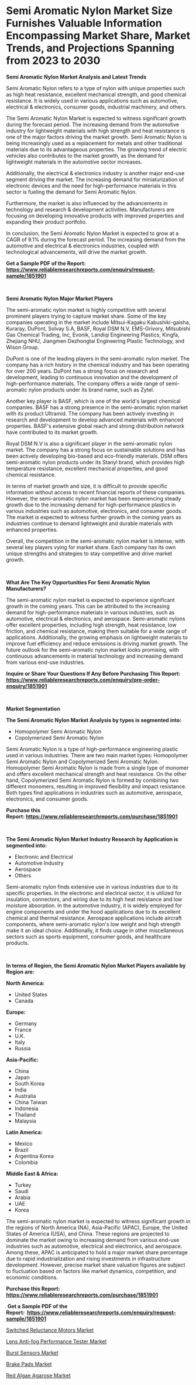 <p><h1>Semi Aromatic Nylon Market Size Furnishes Valuable Information Encompassing Market Share, Market Trends, and Projections Spanning from 2023 to 2030</h1></p><p><strong>Semi Aromatic Nylon Market Analysis and Latest Trends</strong></p>
<p><p>Semi Aromatic Nylon refers to a type of nylon with unique properties such as high heat resistance, excellent mechanical strength, and good chemical resistance. It is widely used in various applications such as automotive, electrical & electronics, consumer goods, industrial machinery, and others.</p><p>The Semi Aromatic Nylon Market is expected to witness significant growth during the forecast period. The increasing demand from the automotive industry for lightweight materials with high strength and heat resistance is one of the major factors driving the market growth. Semi Aromatic Nylon is being increasingly used as a replacement for metals and other traditional materials due to its advantageous properties. The growing trend of electric vehicles also contributes to the market growth, as the demand for lightweight materials in the automotive sector increases.</p><p>Additionally, the electrical & electronics industry is another major end-use segment driving the market. The increasing demand for miniaturization of electronic devices and the need for high-performance materials in this sector is fueling the demand for Semi Aromatic Nylon.</p><p>Furthermore, the market is also influenced by the advancements in technology and research & development activities. Manufacturers are focusing on developing innovative products with improved properties and expanding their product portfolio.</p><p>In conclusion, the Semi Aromatic Nylon Market is expected to grow at a CAGR of 9.1% during the forecast period. The increasing demand from the automotive and electrical & electronics industries, coupled with technological advancements, will drive the market growth.</p></p>
<p><strong>Get a Sample PDF of the Report:&nbsp; <a href="https://www.reliableresearchreports.com/enquiry/request-sample/1851901">https://www.reliableresearchreports.com/enquiry/request-sample/1851901</a></strong></p>
<p>&nbsp;</p>
<p><strong>Semi Aromatic Nylon Major Market Players</strong></p>
<p><p>The semi-aromatic nylon market is highly competitive with several prominent players trying to capture market share. Some of the key companies operating in the market include Mitsui-Kagaku Kabushiki-gaisha, Kuraray, DuPont, Solvay S.A, BASF, Royal DSM N.V, EMS-Grivory, Mitsubishi Gas Chemical Trading, Inc, Evonik, Landiqi Engineering Plastics, Kingfa, Zhejiang NHU, Jiangmen Dezhongtai Engineering Plastic Technology, and Wison Group.</p><p>DuPont is one of the leading players in the semi-aromatic nylon market. The company has a rich history in the chemical industry and has been operating for over 200 years. DuPont has a strong focus on research and development, leading to continuous innovation and the development of high-performance materials. The company offers a wide range of semi-aromatic nylon products under its brand name, such as Zytel.</p><p>Another key player is BASF, which is one of the world's largest chemical companies. BASF has a strong presence in the semi-aromatic nylon market with its product Ultramid. The company has been actively investing in research and development to develop advanced materials with enhanced properties. BASF's extensive global reach and strong distribution network have contributed to its market growth.</p><p>Royal DSM N.V is also a significant player in the semi-aromatic nylon market. The company has a strong focus on sustainable solutions and has been actively developing bio-based and eco-friendly materials. DSM offers semi-aromatic nylon products under its Stanyl brand, which provides high temperature resistance, excellent mechanical properties, and good chemical resistance.</p><p>In terms of market growth and size, it is difficult to provide specific information without access to recent financial reports of these companies. However, the semi-aromatic nylon market has been experiencing steady growth due to the increasing demand for high-performance plastics in various industries such as automotive, electronics, and consumer goods. The market is expected to witness further growth in the coming years as industries continue to demand lightweight and durable materials with enhanced properties.</p><p>Overall, the competition in the semi-aromatic nylon market is intense, with several key players vying for market share. Each company has its own unique strengths and strategies to stay competitive and drive market growth.</p></p>
<p>&nbsp;</p>
<p><strong>What Are The Key Opportunities For Semi Aromatic Nylon Manufacturers?</strong></p>
<p><p>The semi-aromatic nylon market is expected to experience significant growth in the coming years. This can be attributed to the increasing demand for high-performance materials in various industries, such as automotive, electrical & electronics, and aerospace. Semi-aromatic nylons offer excellent properties, including high strength, heat resistance, low friction, and chemical resistance, making them suitable for a wide range of applications. Additionally, the growing emphasis on lightweight materials to improve fuel efficiency and reduce emissions is driving market growth. The future outlook for the semi-aromatic nylon market looks promising, with continuous advancements in material technology and increasing demand from various end-use industries.</p></p>
<p><strong>Inquire or Share Your Questions If Any Before Purchasing This Report: <a href="https://www.reliableresearchreports.com/enquiry/pre-order-enquiry/1851901">https://www.reliableresearchreports.com/enquiry/pre-order-enquiry/1851901</a></strong></p>
<p>&nbsp;</p>
<p><strong>Market Segmentation</strong></p>
<p><strong>The Semi Aromatic Nylon Market Analysis by types is segmented into:</strong></p>
<p><ul><li>Homopolymer Semi Aromatic Nylon</li><li>Copolymerized Semi Aromatic Nylon</li></ul></p>
<p><p>Semi Aromatic Nylon is a type of high-performance engineering plastic used in various industries. There are two main market types: Homopolymer Semi Aromatic Nylon and Copolymerized Semi Aromatic Nylon. Homopolymer Semi Aromatic Nylon is made from a single type of monomer and offers excellent mechanical strength and heat resistance. On the other hand, Copolymerized Semi Aromatic Nylon is formed by combining two different monomers, resulting in improved flexibility and impact resistance. Both types find applications in industries such as automotive, aerospace, electronics, and consumer goods.</p></p>
<p><strong>Purchase this Report:&nbsp;<a href="https://www.reliableresearchreports.com/purchase/1851901">https://www.reliableresearchreports.com/purchase/1851901</a></strong></p>
<p>&nbsp;</p>
<p><strong>The Semi Aromatic Nylon Market Industry Research by Application is segmented into:</strong></p>
<p><ul><li>Electronic and Electrical</li><li>Automotive Industry</li><li>Aerospace</li><li>Others</li></ul></p>
<p><p>Semi-aromatic nylon finds extensive use in various industries due to its specific properties. In the electronic and electrical sector, it is utilized for insulation, connectors, and wiring due to its high heat resistance and low moisture absorption. In the automotive industry, it is widely employed for engine components and under the hood applications due to its excellent chemical and thermal resistance. Aerospace applications include aircraft components, where semi-aromatic nylon's low weight and high strength make it an ideal choice. Additionally, it finds usage in other miscellaneous sectors such as sports equipment, consumer goods, and healthcare products.</p></p>
<p>&nbsp;</p>
<p><strong>In terms of Region, the Semi Aromatic Nylon Market Players available by Region are:</strong></p>
<p>
    <p> <strong> North America: </strong>
        <ul>
            <li>United States</li>
            <li>Canada</li>
        </ul>
        </p> 
    <p> <strong> Europe: </strong>
        <ul>
            <li>Germany</li>
            <li>France</li>
            <li>U.K.</li>
            <li>Italy</li>
            <li>Russia</li>
        </ul>
        </p> 
    <p> <strong> Asia-Pacific: </strong>
        <ul>
            <li>China</li>
            <li>Japan</li>
            <li>South Korea</li>
            <li>India</li>
            <li>Australia</li>
            <li>China Taiwan</li>
            <li>Indonesia</li>
            <li>Thailand</li>
            <li>Malaysia</li>
        </ul>
        </p> 
    <p> <strong> Latin America: </strong>
        <ul>
            <li>Mexico</li>
            <li>Brazil</li>
            <li>Argentina Korea</li>
            <li>Colombia</li>
        </ul>
        </p> 
    <p> <strong> Middle East & Africa: </strong>
        <ul>
            <li>Turkey</li>
            <li>Saudi</li>
            <li>Arabia</li>
            <li>UAE</li>
            <li>Korea</li>
        </ul>
    </p>
    </p>
<p><p>The semi-aromatic nylon market is expected to witness significant growth in the regions of North America (NA), Asia-Pacific (APAC), Europe, the United States of America (USA), and China. These regions are projected to dominate the market owing to increasing demand from various end-use industries such as automotive, electrical and electronics, and aerospace. Among these, APAC is anticipated to hold a major market share percentage due to rapid industrialization and rising investments in infrastructure development. However, precise market share valuation figures are subject to fluctuation based on factors like market dynamics, competition, and economic conditions.</p></p>
<p><strong>Purchase this Report: <a href="https://www.reliableresearchreports.com/purchase/1851901">https://www.reliableresearchreports.com/purchase/1851901</a></strong></p>
<p>&nbsp;<strong>Get a Sample PDF of the Report:&nbsp;&nbsp;<a href="https://www.reliableresearchreports.com/enquiry/request-sample/1851901">https://www.reliableresearchreports.com/enquiry/request-sample/1851901</a></strong></p>
<p><strong></strong></p>
<p><p><a href="https://www.linkedin.com/pulse/switched-reluctance-motors-market-research-report-unlocks-51ikf/">Switched Reluctance Motors Market</a></p><p><a href="https://github.com/prosalinda88/Market-Research-Report-List-1/blob/main/lens-anti-fog-performance-tester-market.md">Lens Anti-fog Performance Tester Market</a></p><p><a href="https://github.com/amae102299/Market-Research-Report-List-1/blob/main/burst-sensors-market.md">Burst Sensors Market</a></p><p><a href="https://www.linkedin.com/pulse/brake-pads-market-research-report-unlocks-analysis-financial-uxjhf/">Brake Pads Market</a></p><p><a href="https://medium.com/@bobbyrobinson56/red-algae-agarose-market-exploring-market-share-market-trends-and-future-growth-fdabb54a5d54">Red Algae Agarose Market</a></p></p>